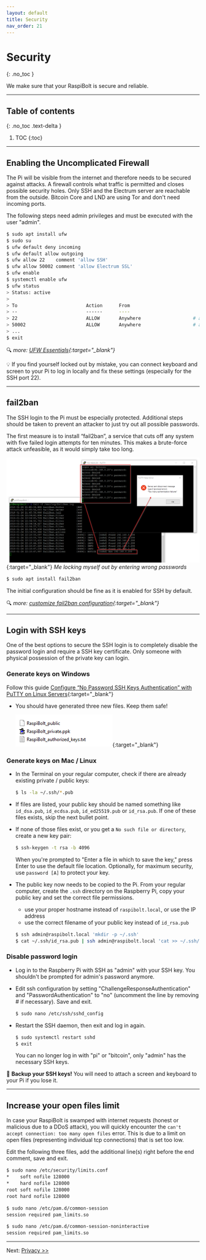 ```yaml
---
layout: default
title: Security
nav_order: 21
---
```

<!-- markdownlint-disable MD014 MD022 MD025 MD033 MD040 -->
# Security
{: .no_toc }

We make sure that your RaspiBolt is secure and reliable.

---

## Table of contents
{: .no_toc .text-delta }

1. TOC
{:toc}

---

## Enabling the Uncomplicated Firewall

The Pi will be visible from the internet and therefore needs to be secured against attacks.
A firewall controls what traffic is permitted and closes possible security holes.
Only SSH and the Electrum server are reachable from the outside.
Bitcoin Core and LND are using Tor and don't need incoming ports.

The following steps need admin privileges and must be executed with the user "admin".

```sh
$ sudo apt install ufw
$ sudo su
$ ufw default deny incoming
$ ufw default allow outgoing
$ ufw allow 22    comment 'allow SSH'
$ ufw allow 50002 comment 'allow Electrum SSL'
$ ufw enable
$ systemctl enable ufw
$ ufw status
> Status: active
>
> To                         Action      From
> --                         ------      ----
> 22                         ALLOW       Anywhere                   # allow SSH
> 50002                      ALLOW       Anywhere                   # allow Electrum SSL
> ...
$ exit
```

<script id="asciicast-vRmJZZMgzolgH3ooLCGS5RCj8" src="https://asciinema.org/a/vRmJZZMgzolgH3ooLCGS5RCj8.js" async></script>

🔍 *more: [UFW Essentials](https://www.digitalocean.com/community/tutorials/ufw-essentials-common-firewall-rules-and-commands){:target="_blank"}*

💡 If you find yourself locked out by mistake, you can connect keyboard and screen to your Pi to log in locally and fix these settings (especially for the SSH port 22).

---

## fail2ban

The SSH login to the Pi must be especially protected.
Additional steps should be taken to prevent an attacker to just try out all possible passwords.

The first measure is to install “fail2ban”, a service that cuts off any system with five failed login attempts for ten minutes.
This makes a brute-force attack unfeasible, as it would simply take too long.

![fail2ban](images/20_fail2ban.png){:target="_blank"}
*Me locking myself out by entering wrong passwords*

```sh
$ sudo apt install fail2ban
```

The initial configuration should be fine as it is enabled for SSH by default.

<script id="asciicast-013bxZ8R7LktqzhP6O27LrorA" src="https://asciinema.org/a/013bxZ8R7LktqzhP6O27LrorA.js" async></script>

🔍 *more: [customize fail2ban configuration](https://linode.com/docs/security/using-fail2ban-for-security/){:target="_blank"}*

---

## Login with SSH keys

One of the best options to secure the SSH login is to completely disable the password login and require a SSH key certificate.
Only someone with physical possession of the private key can login.

### Generate keys on Windows

Follow this guide [Configure “No Password SSH Keys Authentication” with PuTTY on Linux Servers](https://www.tecmint.com/ssh-passwordless-login-with-putty){:target="_blank"}

* You should have generated three new files. Keep them safe!

  ![SSH keys files](images/20_ssh_keys_filelist.png){:target="_blank"}

### Generate keys on Mac / Linux

* In the Terminal on your regular computer, check if there are already existing private / public keys:

  ```sh
  $ ls -la ~/.ssh/*.pub
  ```

* If files are listed, your public key should be named something like `id_dsa.pub`, `id_ecdsa.pub`, `id_ed25519.pub` or `id_rsa.pub`.
   If one of these files exists, skip the next bullet point.

* If none of those files exist, or you get a `No such file or directory`, create a new key pair:

  ```sh
  $ ssh-keygen -t rsa -b 4096
  ```

  When you're prompted to "Enter a file in which to save the key," press Enter to use the default file location. Optionally, for maximum security, use `password [A]` to protect your key.

* The public key now needs to be copied to the Pi.
  From your regular computer, create the `.ssh` directory on the Raspberry Pi, copy your public key and set the correct file permissions.
  * use your proper hostname instead of `raspibolt.local`, or use the IP address
  * use the correct filename of your public key instead of `id_rsa.pub`

  ```sh
  $ ssh admin@raspibolt.local 'mkdir -p ~/.ssh'
  $ cat ~/.ssh/id_rsa.pub | ssh admin@raspibolt.local 'cat >> ~/.ssh/authorized_keys && chmod -R 700 ~/.ssh/'
  ```

<script id="asciicast-BvuWd8S8hvBLmsXBW4L2EEeRZ" src="https://asciinema.org/a/BvuWd8S8hvBLmsXBW4L2EEeRZ.js" async></script>

### Disable password login

* Log in to the Raspberry Pi with SSH as "admin" with your SSH key.
  You shouldn't be prompted for admin's password anymore.

* Edit ssh configuration by setting "ChallengeResponseAuthentication" and "PasswordAuthentication" to "no" (uncomment the line by removing # if necessary).
  Save and exit.

  ```sh
  $ sudo nano /etc/ssh/sshd_config
  ```

* Restart the SSH daemon, then exit and log in again.

  ```sh
  $ sudo systemctl restart sshd
  $ exit
  ```

  You can no longer log in with "pi" or "bitcoin", only "admin" has the necessary SSH keys.

<script id="asciicast-tm3A2UmR65pc63rHSAmHl2eHZ" src="https://asciinema.org/a/tm3A2UmR65pc63rHSAmHl2eHZ.js" async></script>

🚨 **Backup your SSH keys!** You will need to attach a screen and keyboard to your Pi if you lose it.

---

## Increase your open files limit

In case your RaspiBolt is swamped with internet requests (honest or malicious due to a DDoS attack), you will quickly encounter the `can't accept connection: too many open files` error.
This is due to a limit on open files (representing individual tcp connections) that is set too low.

Edit the following three files, add the additional line(s) right before the end comment, save and exit.

```sh
$ sudo nano /etc/security/limits.conf
*    soft nofile 128000
*    hard nofile 128000
root soft nofile 128000
root hard nofile 128000
```

```sh
$ sudo nano /etc/pam.d/common-session
session required pam_limits.so
```

```sh
$ sudo nano /etc/pam.d/common-session-noninteractive
session required pam_limits.so
```

<script id="asciicast-ZWxK6wLjrRs1AAnEJpXfIoyPb" src="https://asciinema.org/a/ZWxK6wLjrRs1AAnEJpXfIoyPb.js" async></script>

---

Next: [Privacy >>](raspibolt_22_privacy.md)
